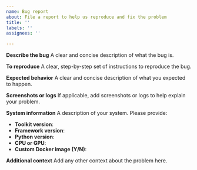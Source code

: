 ```yaml
---
name: Bug report
about: File a report to help us reproduce and fix the problem
title: ''
labels: ''
assignees: ''

---
```


**Describe the bug**
A clear and concise description of what the bug is.

**To reproduce**
A clear, step-by-step set of instructions to reproduce the bug.

**Expected behavior**
A clear and concise description of what you expected to happen.

**Screenshots or logs**
If applicable, add screenshots or logs to help explain your problem.

**System information**
A description of your system. Please provide:
- **Toolkit version**:
- **Framework version**:
- **Python version**:
- **CPU or GPU**:
- **Custom Docker image (Y/N)**:

**Additional context**
Add any other context about the problem here.
